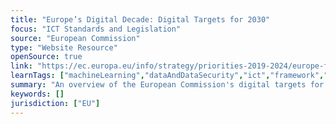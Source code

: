 ```yaml
---
title: "Europe’s Digital Decade: Digital Targets for 2030"
focus: "ICT Standards and Legislation"
source: "European Commission"
type: "Website Resource"
openSource: true
link: "https://ec.europa.eu/info/strategy/priorities-2019-2024/europe-fit-digital-age/europes-digital-decade-digital-targets-2030_en#digital-citizenship-rights-and-principles-for-europeansc"
learnTags: ["machineLearning","dataAndDataSecurity","ict","framework","inclusivePractice","regulation","rights"]
summary: "An overview of the European Commission's digital targets for 2030."
keywords: []
jurisdiction: ["EU"]
---
```

